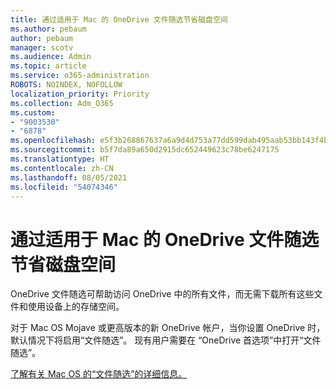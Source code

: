 ```yaml
---
title: 通过适用于 Mac 的 OneDrive 文件随选节省磁盘空间
ms.author: pebaum
author: pebaum
manager: scotv
ms.audience: Admin
ms.topic: article
ms.service: o365-administration
ROBOTS: NOINDEX, NOFOLLOW
localization_priority: Priority
ms.collection: Adm_O365
ms.custom:
- "9003530"
- "6878"
ms.openlocfilehash: e5f3b268867637a6a9d4d753a77dd599dab495aab53bb143f4bb74b35487d7e3
ms.sourcegitcommit: b5f7da89a650d2915dc652449623c78be6247175
ms.translationtype: HT
ms.contentlocale: zh-CN
ms.lasthandoff: 08/05/2021
ms.locfileid: "54074346"
---
```

# <a name="save-disk-space-with-onedrive-files-on-demand-for-mac"></a>通过适用于 Mac 的 OneDrive 文件随选节省磁盘空间

OneDrive 文件随选可帮助访问 OneDrive 中的所有文件，而无需下载所有这些文件和使用设备上的存储空间。  

对于 Mac OS Mojave 或更高版本的新 OneDrive 帐户，当你设置 OneDrive 时，默认情况下将启用“文件随选”。 现有用户需要在 “OneDrive 首选项”中打开“文件随选”。  

[了解有关 Mac OS 的“文件随选”的详细信息。](https://support.microsoft.com/office/529f6d53-e572-4922-a585-e7a318c135f0)
